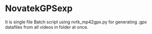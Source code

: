 # NovatekGPSexp
It is single file Batch script using nvtk_mp42gpx.py for generating .gpx datafiles from all videos in folder at once.
